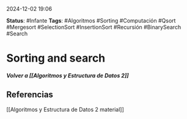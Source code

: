 2024-12-02 19:06

__Status__: #Infante 
__Tags__: #Algoritmos #Sorting #Computación #Qsort #Mergesort #SelectionSort #InsertionSort #Recursión #BinarySearch 
#Search
# Sorting and search

##### Volver a [[Algoritmos y Estructura de Datos 2]]


## Referencias

[[Algoritmos y Estructura de Datos 2 material]]
